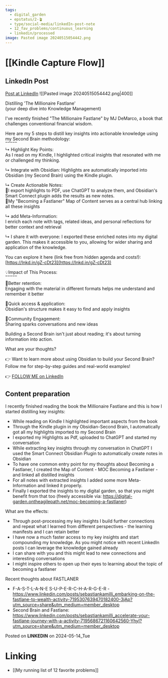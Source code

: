 ```yaml
---
tags:
  - digital_garden
  - epstatus/2-🪴
  - type/social-media/linkedIn-post-note
  - 12_fav_problems/continuous_learning
  - linkedin/processed
image: Pasted image 20240515054442.png
---
```

# [[Kindle Capture Flow]]
## LinkedIn Post
[Post at LinkedIn](https://www.linkedin.com/posts/sebastiankamilli_distilling-the-millionaire-fastlane-your-activity-7196041545626628097-_85l?utm_source=share&utm_medium=member_desktop)
![[Pasted image 20240515054442.png|400]]

Distilling 'The Millionaire Fastlane'  
(your deep dive into Knowledge Management)  
  
I've recently finished "The Millionaire Fastlane" by MJ DeMarco, a book that challenges conventional financial wisdom.  
  
Here are my 5 steps to distill key insights into actionable knowledge using my Second Brain methodology:  
‾‾‾‾‾  
↳ Highlight Key Points:  
As I read on my Kindle, I highlighted critical insights that resonated with me or challenged my thinking.  
  
↳ Integrate with Obsidian: Highlights are automatically imported into Obsidian (my Second Brain) using the Kindle plugin.  
  
↳ Create Actionable Notes:  
🌱I export highlights to PDF, use ChatGPT to analyze them, and Obsidian's Smart Connect plugin adds the results as new notes.  
🌱My "Becoming a Fastlaner" Map of Content serves as a central hub linking all these insights  
  
↳ add Meta-Information:  
I enrich each note with tags, related ideas, and personal reflections for better context and retrieval  
  
↳ I share it with everyone: I exported these enriched notes into my digital garden. This makes it accessible to you, allowing for wider sharing and application of the knowledge.  
  
You can explore it here (link free from hidden agenda and costs!): [https://lnkd.in/gZ-cDt23](https://lnkd.in/gZ-cDt23)  
  
  
💡Impact of This Process:  
‾‾‾‾‾  
🌱Better retention:  
Engaging with the material in different formats helps me understand and remember it better  
  
🌱Quick access & application:  
Obsidian's structure makes it easy to find and apply insights  
  
🌱Community Engagement:  
Sharing sparks conversations and new ideas  
  
Building a Second Brain isn't just about reading; it's about turning information into action.  
  
What are your thoughts?  
  
👉 Want to learn more about using Obsidian to build your Second Brain? Follow me for step-by-step guides and real-world examples!

👉 [FOLLOW ME on LinkedIn](https://www.linkedin.com/comm/mynetwork/discovery-see-all?usecase=PEOPLE_FOLLOWS&followMember=sebastiankamilli)

## Content preparation
I recently finished reading the book the Millionaire Fastlane and this is how I started distilling key insights:

+ While reading on Kindle I highlighted important aspects from the book
+ Through the Kindle plugin in my Obsidian-Second Brain, I automatically got all my highlights imported to my Second Brain
+ I exported my Highlights as Pdf, uploaded to ChatGPT and started my conversation
+ While extracting key insights through my conversation in ChatGPT I used the Smart Connect Obsidian Plugin to automatically create notes in Obsidian
+ To have one common entry point for my thoughts about Becoming a Fastlaner, I created the Map of Content - MOC Becoming a Fastlaner - and linked all distilled insights
+ For all notes with extracted insights I added some more Meta-Information and linked it properly. 
+ Finally I exported the insights to my digital garden, so that you might benefit from that too (freely accessible via: https://digital-garden.ontheagilepath.net/moc-becoming-a-fastlaner)

What are the effects:
+ Through post-processing my key insights I build further connections and repeat what I learned from different perspectives - the learning manifests and I can retain better
+ I have now a much faster access to my key insights and start compounding my knowledge. As you might notice with recent LinkedIn posts I can leverage the knowledge gained already
+ I can share with you and this might lead to new connections and interesting conversations
+ I might inspire others to open up their eyes to learning about the topic of becoming a fastlaner

Recent thoughts about FASTLANER
+ F-A-S-T-L-A-N-E S-U-P-E-R-C-H-A-R-G-E-R - https://www.linkedin.com/posts/sebastiankamilli_embarking-on-the-fastlane-to-wealth-activity-7195307639470182400-3jAp?utm_source=share&utm_medium=member_desktop
+ Second Brain and Fastlane: https://www.linkedin.com/posts/sebastiankamilli_accelerate-your-fastlane-journey-with-a-activity-7195686721160642560-YhyI?utm_source=share&utm_medium=member_desktop


Posted on **LINKEDIN** on 2024-05-14_Tue
# Linking
+ [[My running list of 12 favorite problems]]